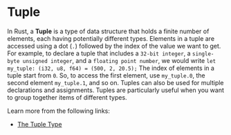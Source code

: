 # Tuple

In Rust, a **Tuple** is a type of data structure that holds a finite number of elements, each having potentially different types. Elements in a tuple are accessed using a dot (`.`) followed by the index of the value we want to get. For example, to declare a tuple that includes a `32-bit integer`, a `single-byte unsigned integer`, and a `floating point number`, we would write `let my_tuple: (i32, u8, f64) = (500, 2, 20.5);` The index of elements in a tuple start from `0`. So, to access the first element, use `my_tuple.0`, the second element `my_tuple.1`, and so on. Tuples can also be used for multiple declarations and assignments. Tuples are particularly useful when you want to group together items of different types.

Learn more from the following links:

- [The Tuple Type](https://rust-book.cs.brown.edu/ch03-02-data-types.html#the-tuple-type)